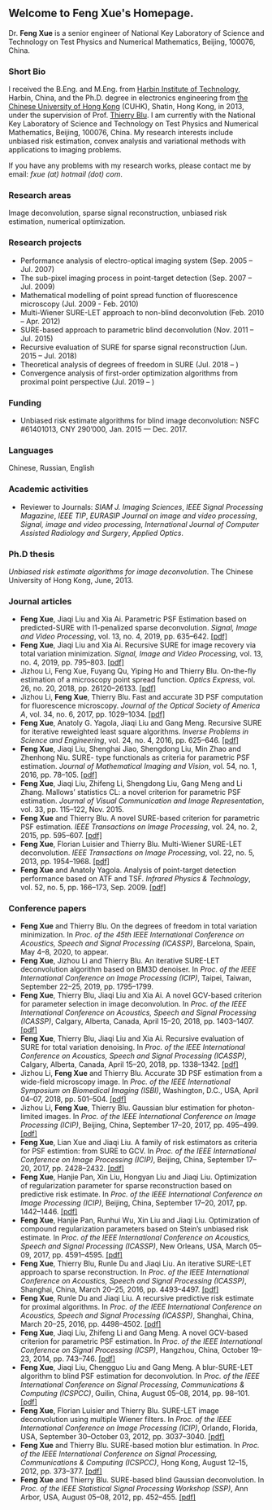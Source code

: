 ## Welcome to Feng Xue's Homepage.

Dr. **Feng Xue** is a senior engineer of National Key Laboratory of Science and Technology on Test Physics and Numerical Mathematics, Beijing, 100076, China.

### Short Bio
I received the B.Eng. and M.Eng. from <a href="http://www.hit.edu.cn">Harbin Institute of Technology</a>, Harbin, China, and the Ph.D. degree in electronics engineering from <a href="http://www.cuhk.edu.hk">the Chinese University of Hong Kong</a> (CUHK), Shatin, Hong Kong, in 2013, under the supervision of Prof. <a href="http://www.ee.cuhk.edu.hk/~tblu/monsite/phps/">Thierry Blu</a>. I am currently with the National Key Laboratory of Science and Technology on Test Physics and Numerical Mathematics, Beijing, 100076, China. My research interests include unbiased risk estimation, convex analysis and variational methods with applications to imaging problems.

If you have any problems with my research works, please contact me by email: _fxue (at) hotmail (dot) com_.

### Research areas

Image deconvolution, sparse signal reconstruction, unbiased risk estimation, numerical optimization.

### Research projects
- Performance analysis of electro-optical imaging system (Sep. 2005 – Jul. 2007)
- The sub-pixel imaging process in point-target detection (Sep. 2007 – Jul. 2009)
- Mathematical modelling of point spread function of fluorescence microscopy (Jul. 2009 - Feb. 2010)
- Multi-Wiener SURE-LET approach to non-blind deconvolution (Feb. 2010 – Apr. 2012)
- SURE-based approach to parametric blind deconvolution (Nov. 2011 – Jul. 2015)
- Recursive evaluation of SURE for sparse signal reconstruction (Jun. 2015 – Jul. 2018)
- Theoretical analysis of degrees of freedom in SURE (Jul. 2018 –  )
- Convergence analysis of first-order optimization algorithms from proximal point perspective (Jul. 2019 –  )

### Funding
- Unbiased risk estimate algorithms for blind image deconvolution: NSFC #61401013, CNY 290’000, Jan. 2015 — Dec. 2017.

### Languages
Chinese, Russian, English

### Academic activities
- Reviewer to Journals: _SIAM J. Imaging Sciences_, _IEEE Signal Processing Magazine_, _IEEE TIP_, _EURASIP Journal on image and video processing_, _Signal, image and video processing_, _International Journal of Computer Assisted Radiology and Surgery_, _Applied Optics_.

### Ph.D thesis
_Unbiased risk estimate algorithms for image deconvolution_. The Chinese University of Hong Kong, June, 2013.

### Journal articles

- **Feng Xue**, Jiaqi Liu and Xia Ai. Parametric PSF Estimation based on predicted-SURE with l1-penalized sparse deconvolution. _Signal, Image and Video Processing_, vol. 13, no. 4, 2019, pp. 635–642.  <a href="/sivp_psf_l1_2019.pdf">[pdf]</a>
- **Feng Xue**, Jiaqi Liu and Xia Ai. Recursive SURE for image recovery via total variation minimization. _Signal, Image and Video Processing_, vol. 13, no. 4, 2019, pp. 795–803. <a href="/sivp_tv_min_2019.pdf">[pdf]</a>
- Jizhou Li, Feng Xue, Fuyang Qu, Yiping Ho and Thierry Blu. On-the-fly estimation of a microscopy point spread function. _Optics Express_, vol. 26, no. 20, 2018, pp. 26120–26133. <a href="/optics_express_2018.pdf">[pdf]</a>
- Jizhou Li, **Feng Xue**, Thierry Blu. Fast and accurate 3D PSF computation for fluorescence microscopy. _Journal of the Optical Society of America A_, vol. 34, no. 6, 2017, pp. 1029–1034. <a href="/josaa_2017_published.pdf">[pdf]</a>
- **Feng Xue**, Anatoly G. Yagola, Jiaqi Liu and Gang Meng. Recursive SURE for iterative reweighted least square algorithms. _Inverse Problems in Science and Engineering_, vol. 24, no. 4, 2016, pp. 625–646. <a href="/ipse_irls_2016.pdf">[pdf]</a>
- **Feng Xue**, Jiaqi Liu, Shenghai Jiao, Shengdong Liu, Min Zhao and Zhenhong Niu. SURE- type functionals as criteria for parametric PSF estimation. _Journal of Mathematical Imaging and Vision_, vol. 54, no. 1, 2016, pp. 78–105. <a href="/jmiv_published_2016.pdf">[pdf]</a>
- **Feng Xue**, Jiaqi Liu, Zhifeng Li, Shengdong Liu, Gang Meng and Li Zhang. Mallows’ statistics CL: a novel criterion for parametric PSF estimation. _Journal of Visual Communication and Image Representation_, vol. 33, pp. 115–122, Nov. 2015.
- **Feng Xue** and Thierry Blu. A novel SURE-based criterion for parametric PSF estimation. _IEEE Transactions on Image Processing_, vol. 24, no. 2, 2015, pp. 595–607. <a href="/tip_2015.pdf">[pdf]</a>
- **Feng Xue**, Florian Luisier and Thierry Blu. Multi-Wiener SURE-LET deconvolution. _IEEE Transactions on Image Processing_, vol. 22, no. 5, 2013, pp. 1954–1968. <a href="/tip_2013.pdf">[pdf]</a>
- **Feng Xue** and Anatoly Yagola. Analysis of point-target detection performance based on ATF and TSF. _Infrared Physics & Technology_, vol. 52, no. 5, pp. 166–173, Sep. 2009. <a href="/infrared_2009.pdf">[pdf]</a>

### Conference papers
- **Feng Xue** and Thierry Blu. On the degrees of freedom in total variation minimization. In _Proc. of the 45th IEEE International Conference on Acoustics, Speech and Signal Processing (ICASSP)_, Barcelona, Spain, May 4–8, 2020, to appear.
- **Feng Xue**, Jizhou Li and Thierry Blu. An iterative SURE-LET deconvolution algorithm based on BM3D denoiser. In _Proc. of the IEEE International Conference on Image Processing (ICIP)_, Taipei, Taiwan, September 22–25, 2019, pp. 1795–1799.
- **Feng Xue**, Thierry Blu, Jiaqi Liu and Xia Ai. A novel GCV-based criterion for parameter selection in image deconvolution. In _Proc. of the IEEE International Conference on Acoustics, Speech and Signal Processing (ICASSP)_, Calgary, Alberta, Canada, April 15–20, 2018, pp. 1403–1407.  <a href="/icassp_2018_tv.pdf">[pdf]</a> 
- **Feng Xue**, Thierry Blu, Jiaqi Liu and Xia Ai. Recursive evaluation of SURE for total variation denoising. In _Proc. of the IEEE International Conference on Acoustics, Speech and Signal Processing (ICASSP)_, Calgary, Alberta, Canada, April 15–20, 2018, pp. 1338–1342. <a href="/icassp_2018_tv.pdf">[pdf]</a> 
- Jizhou Li, **Feng Xue** and Thierry Blu. Accurate 3D PSF estimation from a wide-field microscopy image. In _Proc. of the IEEE International Symposium on Biomedical Imaging (ISBI)_, Washington, D.C., USA, April 04–07, 2018, pp. 501–504.  <a href="/isbi_2018_micro.pdf">[pdf]</a> 
- Jizhou Li, **Feng Xue**, Thierry Blu. Gaussian blur estimation for photon-limited images. In _Proc. of the IEEE International Conference on Image Processing (ICIP)_, Beijing, China, September 17–20, 2017, pp. 495–499.   <a href="/isbi_2018_micro.pdf">[pdf]</a> 
- **Feng Xue**, Lian Xue and Jiaqi Liu. A family of risk estimators as criteria for PSF estimtion: from SURE to GCV. In _Proc. of the IEEE International Conference on Image Processing (ICIP)_, Beijing, China, September 17–20, 2017, pp. 2428–2432.  <a href="/icip_2017_psf.pdf">[pdf]</a> 
- **Feng Xue**, Hanjie Pan, Xin Liu, Hongyan Liu and Jiaqi Liu. Optimization of regularization parameter for sparse reconstruction based on predictive risk estimate. In _Proc. of the IEEE International Conference on Image Processing (ICIP)_, Beijing, China, September 17–20, 2017, pp. 1442–1446.  <a href="/icip_2017_admm.pdf">[pdf]</a> 
- **Feng Xue**, Hanjie Pan, Runhui Wu, Xin Liu and Jiaqi Liu. Optimization of compound regularization parameters based on Stein’s unbiased risk estimate. In _Proc. of the IEEE International Conference on Acoustics, Speech and Signal Processing (ICASSP)_, New Orleans, USA, March 05–09, 2017, pp. 4591–4595.  <a href="/icassp_2018_tv.pdf">[pdf]</a> 
- **Feng Xue**, Thierry Blu, Runle Du and Jiaqi Liu. An iterative SURE-LET approach to sparse reconstruction. In _Proc. of the IEEE International Conference on Acoustics, Speech and Signal Processing (ICASSP)_, Shanghai, China, March 20–25, 2016, pp. 4493–4497. <a href="/icspcc_2014.pdf">[pdf]</a>
- **Feng Xue**, Runle Du and Jiaqi Liu. A recursive predictive risk estimate for proximal algorithms. In _Proc. of the IEEE International Conference on Acoustics, Speech and Signal Processing (ICASSP)_, Shanghai, China, March 20–25, 2016, pp. 4498–4502. <a href="/icspcc_2014.pdf">[pdf]</a>
- **Feng Xue**, Jiaqi Liu, Zhifeng Li and Gang Meng. A novel GCV-based criterion for parametric PSF estimation. In _Proc. of the IEEE International Conference on Signal Processing (ICSP)_, Hangzhou, China, October 19–23, 2014, pp. 743–746. <a href="/icspcc_2014.pdf">[pdf]</a>
- **Feng Xue**, Jiaqi Liu, Chengguo Liu and Gang Meng. A blur-SURE-LET algorithm to blind PSF estimation for deconvolution. In _Proc. of the IEEE International Conference on Signal Processing, Communications & Computing (ICSPCC)_, Guilin, China, August 05–08, 2014, pp. 98–101. <a href="/icspcc_2014.pdf">[pdf]</a>
- **Feng Xue**, Florian Luisier and Thierry Blu. SURE-LET image deconvolution using multiple Wiener filters. In _Proc. of the IEEE International Conference on Image Processing (ICIP)_, Orlando, Florida, USA, September 30–October 03, 2012, pp. 3037–3040. <a href="/icip_2012.pdf">[pdf]</a> 
- **Feng Xue** and Thierry Blu. SURE-based motion blur estimation. In _Proc. of the IEEE International Conference on Signal Processing, Communications & Computing (ICSPCC)_, Hong Kong, August 12–15, 2012, pp. 373–377. <a href="/icspcc_2012.pdf">[pdf]</a> 
- **Feng Xue** and Thierry Blu. SURE-based blind Gaussian deconvolution. In _Proc. of the IEEE Statistical Signal Processing Workshop (SSP)_, Ann Arbor, USA, August 05–08, 2012, pp. 452–455.  <a href="/ssp_2012.pdf">[pdf]</a> 
